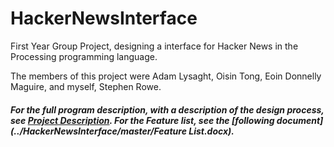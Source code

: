 # HackerNewsInterface
First Year Group Project, designing a interface for Hacker News in the Processing programming language.

The members of this project were Adam Lysaght, Oisin Tong, Eoin Donnelly Maguire, and myself, Stephen Rowe.

##### For the full program description, with a description of the design process, see [Project Description](../HackerNewsInterface/master/Submission.pdf). For the Feature list, see the [following document](../HackerNewsInterface/master/Feature List.docx).
